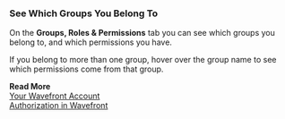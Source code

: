 ### See Which Groups You Belong To

On the **Groups, Roles & Permissions** tab you can see which groups you belong to, and which permissions you have. 

If you belong to more than one group, hover over the group name to see which permissions come from that group.


**Read More**<br/>
[Your Wavefront Account](https://docs.wavefront.com/users_account_managing.html)<br/>
[Authorization in Wavefront](https://docs.wavefront.com/authorization.html)
